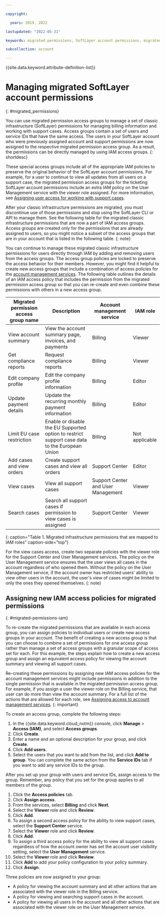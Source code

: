 ```yaml
---

copyright:

  years: 2019, 2022

lastupdated: "2022-05-31"

keywords: migrated permissions, SoftLayer account permissions, migrated permission access group, migrated classic infrastructure permissions

subcollection: account

---
```


{{site.data.keyword.attribute-definition-list}}

# Managing migrated SoftLayer account permissions
{: #migrated_permissions}

You can use migrated permission access groups to manage a set of classic infrastructure (SoftLayer) permissions for managing billing information and working with support cases. Access groups contain a set of users and service IDs that have the same access. The users in your SoftLayer account who were previously assigned account and support permissions are now assigned to the respective migrated permission access group. As a result, the permissions can be directly managed by using IAM access groups.
{: shortdesc}

These special access groups include all of the appropriate IAM policies to preserve the original behavior of the SoftLayer account permissions. For example, for a user to continue to view all updates from all users on a support case, the migrated permission access groups for the ticketing SoftLayer account permissions include an extra IAM policy on the User Management service with the viewer role assigned. For more information, see [Assigning user access for working with support cases](/docs/get-support?topic=get-support-access#access).

After your classic infrastructure permissions are migrated, you must discontinue use of those permissions and stop using the SoftLayer CLI or API to manage them. See the following table for the migrated classic infrastructure permissions that are now a part of IAM access groups. Access groups are created only for the permissions that are already assigned to users, so you might notice a subset of the access groups that are in your account that is listed in the following table.
{: note}

You can continue to manage these migrated classic infrastructure permissions for users directly through IAM by adding and removing users from the access groups. The access group policies are locked to preserve the access behavior for their members. However, you might find it helpful to create new access groups that include a combination of access policies for the [account management services](/docs/account?topic=account-account-services#account-management-access). The following table outlines the details of an IAM access policy that includes the permission from the migrated permission access group so that you can re-create and even combine these permissions with others in a new access group.

| Migrated permission access group name | Description | Account management service | IAM role | 
|---------------------------------------|-------------|----------------------------|----------|
| View account summary | View the account summary page, invoices, and payments | Billing | Viewer |
| Get compliance reports | Request compliance reports | Billing | Viewer |
| Edit company profile | Edit the company profile information | Billing | Editor |
| Update payment details | Update the recurring monthly payment information | Billing | Editor |
| Limit EU case restriction | Enable or disable the EU Supported option to restrict support case data to the European Union | Billing | Not applicable |
| Add cases and view orders | Create support cases and view all orders | Support Center | Editor |
| View cases | View all support cases | Support Center and User Management | Viewer |
| Search cases | Search all support cases if permission to view cases is assigned | Support Center | Viewer |
{: caption="Table 1. Migrated infrastructure permissions that are mapped to IAM roles" caption-side="top"}

For the view cases access, create two separate policies with the viewer role for the Support Center and User Management services. The policy on the User Management service ensures that the user views all cases in the account regardless of who opened them. Without the policy on the User Management service, if the account owner has restricted users' ability to view other users in the account, the user's view of cases might be limited to only the ones they opened themselves.
{: note}

## Assigning new IAM access policies for migrated permissions
{: #migrated-permissions-iam}

To re-create the migrated permissions that are available in each access group, you can assign policies to individual users or create new access groups in your account. The benefit of creating a new access group is that you can choose to combine a set of permissions for one access group rather than manage a set of access groups with a granular scope of access set for each. For this example, the steps explain how to create a new access group and assign an equivalent access policy for viewing the account summary and viewing all support cases.

Re-creating these permissions by assigning new IAM access policies for the account management services might include permissions in addition to the single permission that is available in the migrated permission access group. For example, if you assign a user the viewer role on the Billing service, that user can do more than view the account summary. For a full list of the actions that are allowed for each role, see [Assigning access to account management services](/docs/account?topic=account-account-services#account-management-access).
{: important}

To create an access group, complete the following steps:

1. In the {{site.data.keyword.cloud_notm}} console, click **Manage** > **Access (IAM)**, and select **Access groups**.
2. Click **Create**.
3. Enter a name and an optional description for your group, and click **Create**.
4. Click **Add users**.
5. Select the users that you want to add from the list, and click **Add to group**. You can complete the same action from the **Service IDs** tab if you want to add any service IDs to the group.

After you set up your group with users and service IDs, assign access to the group. Remember, any policy that you set for the group applies to all members of the group.

1. Click the **Access policies** tab.
2. Click **Assign access**.
3. From the services, select **Billing** and click **Next**. 
4. Select the **Viewer** role and click **Review**. 
5. Click **Add**.
6. To assign a second access policy for the ability to view support cases, select the **Support Center** service.
7. Select the **Viewer** role and click **Review**. 
8. Click **Add**.
9. To assign a third access policy for the ability to view all support cases regardless of how the account owner has set the account user visibility setting, select the **User Management** service.
10. Select the **Viewer** role and click **Review**. 
11. Click **Add** to add your policy configuration to your policy summary.
12. Click **Assign**. 

Three policies are now assigned to your group:

* A policy for viewing the account summary and all other actions that are associated with the viewer role in the Billing service.
* A policy for viewing and searching support cases in the account.
* A policy for viewing all users in the account and all other actions that are associated with the viewer role on the User Management service.
